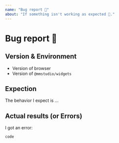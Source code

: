 ```yaml
---
name: "Bug report 🐞"
about: "If something isn't working as expected 🤔."
---
```


<!-- Please do NOT DELETE the template. -->
<!-- No template issues will be closed. -->

# Bug report 🐞

## Version & Environment

  - Version of browser
  - Version of `@mmstudio/widgets`

## Expection

The behavior I expect is ...

## Actual results (or Errors)

I got an error:

```
code
```

